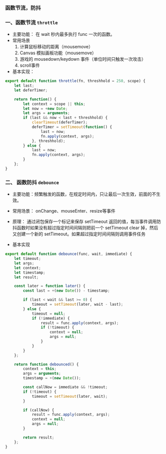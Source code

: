 ### 函数节流，防抖

### 一、函数节流 `throttle`

* 主要功能： 在 wait 秒内最多执行 func 一次的函数。
* 常用场景
  1. 计算鼠标移动的距离（mousemove）
  2. Canvas 模拟画板功能（mousemove）
  3. 游戏的 mousedown/keydown 事件（单位时间只触发一次攻击）
  6. scroll事件
* 基本实现：

``` js
export default function throttle(fn, threshhold = 250, scope) {
    let last;
    let deferTimer;

    return function() {
        let context = scope || this;
        let now = +new Date;
        let args = arguments;
        if (last && now < last + threshhold) {
            clearTimeout(deferTimer);
            deferTimer = setTimeout(function() {
                last = now;
                fn.apply(context, args);
            }, threshhold);
        } else {
            last = now;
            fn.apply(context, args);
        }
    };
}
```

### 二、 函数防抖 `debounce`

* 主要功能：频繁触发的函数，在规定时间内，只让最后一次生效，前面的不生效。
* 常用场景： onChange、mouseEnter、resize等事件
* 原理： 通过闭包保存一个标记来保存 setTimeout 返回的值，每当事件调用防抖函数时如果没有超过指定时间间隔则把前一个 setTimeout clear 掉，然后又创建一个新的 setTimeout。如果超过指定时间间隔则调用事件任务

* 基本实现

``` js
export default function debounce(func, wait, immediate) {
    let timeout;
    let args;
    let context;
    let timestamp;
    let result;

    const later = function later() {
        const last = +(new Date()) - timestamp;

        if (last < wait && last >= 0) {
            timeout = setTimeout(later, wait - last);
        } else {
            timeout = null;
            if (!immediate) {
                result = func.apply(context, args);
                if (!timeout) {
                    context = null;
                    args = null;
                }
            }
        }
    };

    return function debounced() {
        context = this;
        args = arguments;
        timestamp = +(new Date());

        const callNow = immediate && !timeout;
        if (!timeout) {
            timeout = setTimeout(later, wait);
        }

        if (callNow) {
            result = func.apply(context, args);
            context = null;
            args = null;
        }

        return result;
    };
}
```

